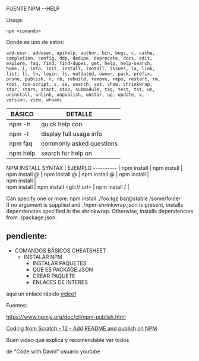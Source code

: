 
FUENTE
NPM --HELP

Usage: 

	npm <comando>


Donde <command> es uno de estos:

	add-user, adduser, apihelp, author, bin, bugs, c, cache,                                                             
	completion, config, ddp, dedupe, deprecate, docs, edit,                                                              
	explore, faq, find, find-dupes, get, help, help-search,                                                              
	home, i, info, init, install, isntall, issues, la, link,                                                             
	list, ll, ln, login, ls, outdated, owner, pack, prefix,                                                              
	prune, publish, r, rb, rebuild, remove, repo, restart, rm,                                                           
	root, run-script, s, se, search, set, show, shrinkwrap,                                                              
	star, stars, start, stop, submodule, tag, test, tst, un,                                                             
	uninstall, unlink, unpublish, unstar, up, update, v,                                                                 
	version, view, whoami  


BÁSICO | DETALLE
------ | -------
npm <cmd> -h | quick help con <cmd>
npm -l       | display full usage info
npm faq      | commonly asked questions
npm help <term> | search for help on <term>


NPM INSTALL SYNTAX | EJEMPLO
---------- 				|
npm install 				|
npm install <pkg> 			|
npm install <pkg>@<tag>		|
npm install <pkg>@<version>	|
npm install <pkg>@<version range>	|
npm install <folder>			|                              
npm install <tarball file>|         
npm install <tarball url> |
npm install <git:// url> |
npm install <github username>/<github project> |

Can specify one or more: npm install ./foo.tgz bar@stable /some/folder                                                      
If no argument is supplied and ./npm-shrinkwrap.json is
present, installs dependencies specified in the shrinkwrap.
Otherwise, installs dependencies from ./package.json.


## pendiente:

 - COMANDOS BÁSICOS CHEATSHEET
  	- INSTALAR NPM
    	- INSTALAR PAQUETES
    	- QUE ES PACKAGE.JSON
    	- CREAR PAQUETE
    	- ENLACES DE INTERES

aqui un enlace rápido [video1]

[video1]: https://www.youtube.com/watch?v=uyVXjOsrBTc

Fuentes: 

<https://www.npmjs.org/doc/cli/npm-publish.html>

[Coding from Scratch - 12 - Add README and publish on NPM](https://www.youtube.com/watch?v=uyVXjOsrBTc)

Buen video que explica y recomendable ver todos 

de "Code with David" usuario youtube
